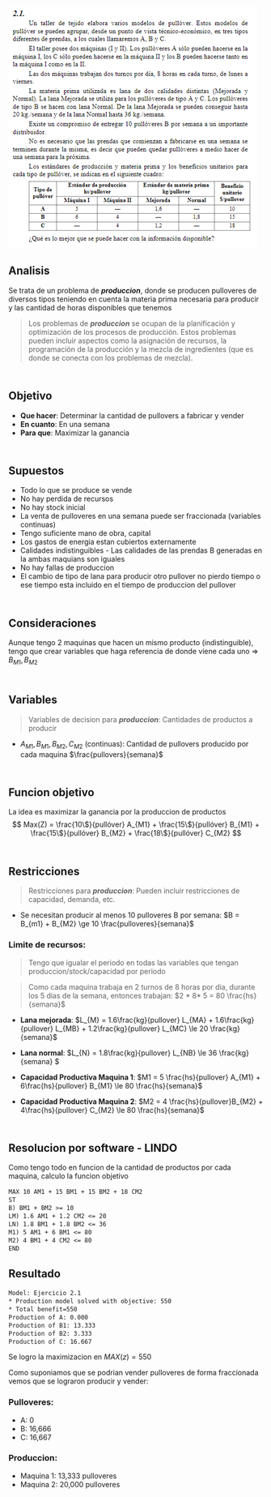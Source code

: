 ![Ejercicio 2.1](2-1.png)

## Analisis 
Se trata de un problema de ***produccion***, donde se producen pulloveres de diversos tipos teniendo en cuenta la materia prima necesaria para producir y las cantidad de horas disponibles que tenemos

> Los problemas de ***produccion*** se ocupan de la planificación y optimización de los procesos de producción. Estos problemas pueden incluir aspectos como la asignación de recursos, la programación de la producción y la mezcla de ingredientes (que es donde se conecta con los problemas de mezcla).

## <br> Objetivo
- **Que hacer**: Determinar la cantidad de pullovers a fabricar y vender
- **En cuanto**: En una semana
- **Para que**: Maximizar la ganancia

## <br> Supuestos
- Todo lo que se produce se vende
- No hay perdida de recursos
- No hay stock inicial
- La venta de pulloveres en una semana puede ser fraccionada (variables continuas) 
- Tengo suficiente mano de obra, capital
- Los gastos de energia estan cubiertos externamente
- Calidades indistinguibles - Las calidades de las prendas B generadas en la ambas maquians son iguales
- No hay fallas de produccion
- El cambio de tipo de lana para producir otro pullover no pierdo tiempo o ese tiempo esta incluido en el tiempo de produccion del pullover

## <br> Consideraciones
Aunque tengo 2 maquinas que hacen un mismo producto (indistinguible), tengo que crear variables que haga referencia de donde viene cada uno => $B_{M1}, B_{M2}$

## <br> Variables
> Variables de decision para ***produccion***: Cantidades de productos a producir 

- $A_{M1}, B_{M1}, B_{M2}, C_{M2}$ (continuas): Cantidad de pullovers producido por cada maquina $\frac{pullovers}{semana}$

## <br> Funcion objetivo
La idea es maximizar la ganancia por la produccion de productos
 $$ Max(Z) = \frac{10\$}{pullóver} A_{M1} + \frac{15\$}{pullóver} B_{M1} + \frac{15\$}{pullóver} B_{M2} + \frac{18\$}{pullóver} C_{M2} $$

## <br> Restricciones
> Restricciones para ***produccion***: Pueden incluir restricciones de capacidad, demanda, etc.
- Se necesitan producir al menos 10 pulloveres B por semana: $B = B_{m1} + B_{M2} \ge  10 \frac{pulloveres}{semana}$

### Limite de recursos:
> Tengo que igualar el periodo en todas las variables que tengan produccion/stock/capacidad por periodo

>Como cada maquina trabaja en 2 turnos de 8 horas por dia, durante los 5 dias de la semana, entonces trabajan: $2 * 8* 5 = 80 \frac{hs}{semana}$

- **Lana mejorada**: $L_{M} = 1.6\frac{kg}{pullover} L_{MA} + 1.6\frac{kg}{pullover} L_{MB} + 1.2\frac{kg}{pullover} L_{MC} \le 20 \frac{kg}{semana}$

- **Lana normal**: $L_{N} = 1.8\frac{kg}{pullover} L_{NB} \le 36 \frac{kg}{semana} $

- **Capacidad Productiva Maquina 1**: $M1 = 5 \frac{hs}{pullover} A_{M1} + 6\frac{hs}{pullover} B_{M1} \le 80 \frac{hs}{semana}$

- **Capacidad Productiva Maquina 2**: $M2 = 4 \frac{hs}{pullover}B_{M2} + 4\frac{hs}{pullover} C_{M2} \le 80 \frac{hs}{semana}$

## <br> Resolucion por software - LINDO
Como tengo todo en funcion de la cantidad de productos por cada maquina, calculo la funcion objetivo

```
MAX 10 AM1 + 15 BM1 + 15 BM2 + 18 CM2
ST
B) BM1 + BM2 >= 10
LM) 1.6 AM1 + 1.2 CM2 <= 20
LN) 1.8 BM1 + 1.8 BM2 <= 36
M1) 5 AM1 + 6 BM1 <= 80
M2) 4 BM1 + 4 CM2 <= 80
END
```

## Resultado
```
Model: Ejercicio 2.1
* Production model solved with objective: 550
* Total benefit=550
Production of A: 0.000
Production of B1: 13.333
Production of B2: 3.333
Production of C: 16.667
```

Se logro la maximizacion en $MAX(z) = 550$

Como suponiamos que se podrian vender pulloveres de forma fraccionada
vemos que se lograron producir y vender:

### Pulloveres:
- A: 0
- B: 16,666
- C: 16,667
### Produccion:
- Maquina 1: 13,333 pulloveres
- Maquina 2: 20,000 pulloveres
